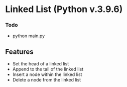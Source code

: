 

# Linked List (Python v.3.9.6)

### Todo
* python main.py

## Features

* Set the head of a linked list
* Append to the tail of the linked list
* Insert a node within the linked list
* Delete a node from the linked list
